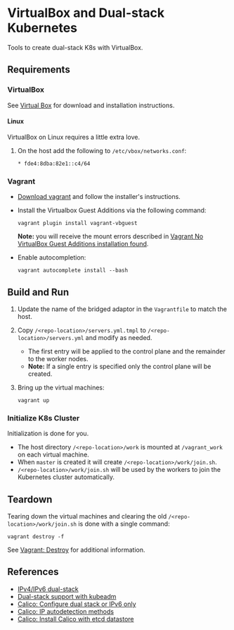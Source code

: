 # VirtualBox and Dual-stack Kubernetes

Tools to create dual-stack K8s with VirtualBox.

## Requirements

### VirtualBox

See [Virtual Box](https://www.virtualbox.org/) for download and installation instructions.

#### Linux

VirtualBox on Linux requires a little extra love.

1. On the host add the following to `/etc/vbox/networks.conf`:
  
   ```shell
   * fde4:8dba:82e1::c4/64
   ```

### Vagrant

* [Download vagrant](https://www.vagrantup.com/downloads) and follow the installer's instructions.
* Install the Virtualbox Guest Additions via the following command:

  ```shell
  vagrant plugin install vagrant-vbguest
  ```

  **Note:** you will receive the mount errors described in [Vagrant No VirtualBox Guest Additions installation found](https://www.devopsroles.com/vagrant-no-virtualbox-guest-additions-installation-found-fixed/).
* Enable autocompletion:

  ```shell
  vagrant autocomplete install --bash
  ```

## Build and Run
1. Update the name of the bridged adaptor in the `Vagrantfile` to match the host.
2. Copy `/<repo-location>/servers.yml.tmpl` to `/<repo-location>/servers.yml` and modify as needed.
   * The first entry will be applied to the control plane and the remainder to the worker nodes.
   * **Note:** If a single entry is specified only the control plane will be created.
3. Bring up the virtual machines:

   ```shell
   vagrant up
   ```

### Initialize K8s Cluster

Initialization is done for you.

* The host directory `/<repo-location>/work` is mounted at `/vagrant_work` on each virtual machine.
* When `master` is created it will create `/<repo-location>/work/join.sh`.
* `/<repo-location>/work/join.sh` will be used by the workers to join the Kubernetes cluster automatically.

## Teardown

Tearing down the virtual machines and clearing the old `/<repo-location>/work/join.sh` is done with a single command:

```shell
vagrant destroy -f
```

See [Vagrant: Destroy](https://www.vagrantup.com/docs/cli/destroy) for additional information.

## References

* [IPv4/IPv6 dual-stack](https://kubernetes.io/docs/concepts/services-networking/dual-stack/#enable-ipv4-ipv6-dual-stack)
* [Dual-stack support with kubeadm](https://kubernetes.io/docs/setup/production-environment/tools/kubeadm/dual-stack-support/)
* [Calico: Configure dual stack or IPv6 only](https://projectcalico.docs.tigera.io/networking/ipv6)
* [Calico: IP autodetection methods](https://projectcalico.docs.tigera.io/reference/node/configuration#ip-autodetection-methods)
* [Calico: Install Calico with etcd datastore](https://projectcalico.docs.tigera.io/getting-started/kubernetes/self-managed-onprem/onpremises#install-calico-with-kubernetes-api-datastore-50-nodes-or-less)